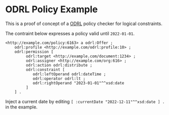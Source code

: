 # ODRL Policy Example

This is a proof of concept of a [ODRL](https://www.w3.org/TR/odrl-model/) policy checker for
logical constraints.

The contraint below expresses a policy valid until `2022-01-01`.

```
<http://example.com/policy:6163> a odrl:Offer ;
    odrl:profile <http://example.com/odrl:profile:10> ;
    odrl:permission [
         odrl:target <http://example.com/document:1234> ;
         odrl:assigner <http://example.com/org:616> ;
         odrl:action odrl:distribute ;   
         odrl:constraint [
            odrl:leftOperand odrl:dateTime ;
            odrl:operator odrl:lt ;
            odrl:rightOperand "2023-01-01"^^xsd:date
         ] 
    ] .
```

Inject a current date by editing `[ :currentDate "2022-12-11"^^xsd:date ] .` in the example.